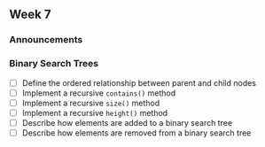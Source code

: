 ## Week 7

### Announcements

### Binary Search Trees

* [ ] Define the ordered relationship between parent and child nodes
* [ ] Implement a recursive `contains()` method
* [ ] Implement a recursive `size()` method
* [ ] Implement a recursive `height()` method
* [ ] Describe how elements are added to a binary search tree
* [ ] Describe how elements are removed from a binary search tree
